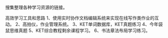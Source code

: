 
搜集整理各种学习资源的链接。

高效学习工具和思路
1、使用实时协作文档编辑系统来实现在线写作类作业的互动。
2、高拍仪，作业管理系统。
3、KET单词数据库，KET真题练习
4、今年袋鼠思维真题
5、KET综合教程剩余课程学习。
6、书法章法布局学习练习。





